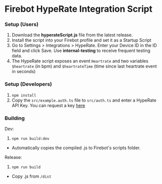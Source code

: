 # Firebot HypeRate Integration Script

### Setup (Users)
1. Download the **hyperateScript.js** file from the latest release.
2. Install the script into your Firebot profile and set it as a Startup Script
3. Go to Settings > Integrations > HypeRate. Enter your Device ID in the ID field and click Save. Use **internal-testing** to receive frequent testing data.
4. The HypeRate script exposes an event `Heartrate` and two variables `$heartrate` (in bpm) and `$heartrateTime` (time since last heartrate event in seconds)

### Setup (Developers)
1. `npm install`
2. Copy the `src/example.auth.ts` file to `src/auth.ts` and enter a HypeRate API Key. You can request a key [here](https://www.hyperate.io/api)


### Building
Dev:
1. `npm run build:dev`
- Automatically copies the compiled .js to Firebot's scripts folder.

Release:
1. `npm run build`
- Copy .js from `/dist`
